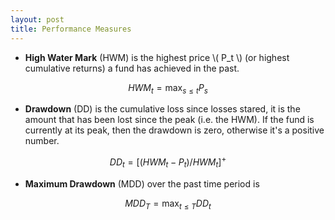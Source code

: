 ```yaml
---
layout: post
title: Performance Measures
---
```


- **High Water Mark** (HWM) is the highest price \\( P_t \\) (or highest cumulative returns) a fund has achieved in the past.

$$
HWM_t = \max_{s \leq t} P_s
$$

- **Drawdown** (DD) is the cumulative loss since losses stared, it is the amount that has been lost since the peak (i.e. the HWM). If the fund is currently at its peak, then the drawdown is zero, otherwise it's a positive number.

$$
DD_t = \big[ (HWM_t - P_t) / HWM_t \big]^+
$$

- **Maximum Drawdown** (MDD) over the past time period is

$$
MDD_T = \max_{t \leq T} DD_t
$$

